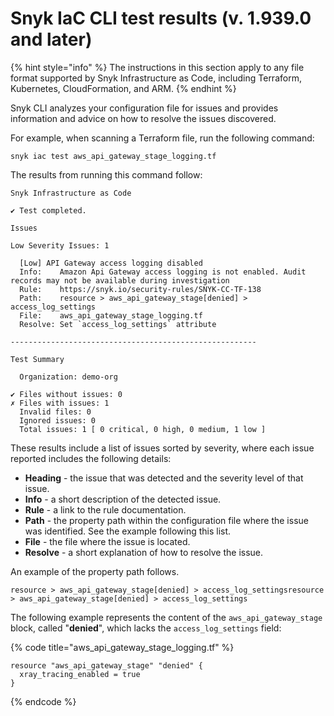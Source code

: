 # Snyk IaC CLI test results (v. 1.939.0 and later)

{% hint style="info" %}
The instructions in this section apply to any file format supported by Snyk Infrastructure as Code, including Terraform, Kubernetes, CloudFormation, and ARM.
{% endhint %}

Snyk CLI analyzes your configuration file for issues and provides information and advice on how to resolve the issues discovered.

For example, when scanning a Terraform file,  run the following command:

```
snyk iac test aws_api_gateway_stage_logging.tf
```

The results from running this command follow:

```
Snyk Infrastructure as Code

✔ Test completed.

Issues

Low Severity Issues: 1

  [Low] API Gateway access logging disabled
  Info:    Amazon Api Gateway access logging is not enabled. Audit records may not be available during investigation
  Rule:    https://snyk.io/security-rules/SNYK-CC-TF-138
  Path:    resource > aws_api_gateway_stage[denied] > access_log_settings
  File:    aws_api_gateway_stage_logging.tf
  Resolve: Set `access_log_settings` attribute

-------------------------------------------------------

Test Summary

  Organization: demo-org

✔ Files without issues: 0
✗ Files with issues: 1
  Invalid files: 0
  Ignored issues: 0
  Total issues: 1 [ 0 critical, 0 high, 0 medium, 1 low ]
```

These results include a list of issues sorted by severity, where each issue reported includes the following details:

* **Heading** - the issue that was detected and the severity level of that issue.
* **Info** - a short description of the detected issue.
* **Rule** - a link to the rule documentation.
* **Path** - the property path within the configuration file where the issue was identified. See the example following this list.
* **File** - the file where the issue is located.
* **Resolve** - a short explanation of how to resolve the issue.

An example of the property path follows.

```
resource > aws_api_gateway_stage[denied] > access_log_settingsresource > aws_api_gateway_stage[denied] > access_log_settings
```

The following example represents the content of the `aws_api_gateway_stage` block, called "**denied**", which lacks the `access_log_settings` field:

{% code title="aws_api_gateway_stage_logging.tf" %}
```
resource "aws_api_gateway_stage" "denied" {
  xray_tracing_enabled = true
}
```
{% endcode %}
